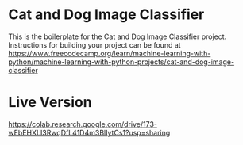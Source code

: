 # Cat and Dog Image Classifier

This is the boilerplate for the Cat and Dog Image Classifier project. Instructions for building your project can be found at https://www.freecodecamp.org/learn/machine-learning-with-python/machine-learning-with-python-projects/cat-and-dog-image-classifier

# Live Version

https://colab.research.google.com/drive/173-wEbEHXLI3RwqDfL41D4m3BlIytCs1?usp=sharing
